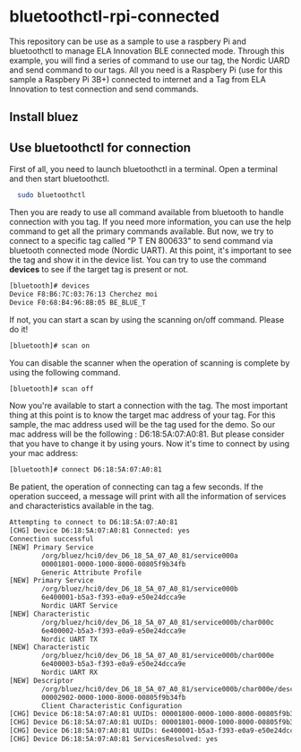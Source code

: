 # bluetoothctl-rpi-connected
This repository can be use as a sample to use a raspbery Pi and bluetoothctl to manage ELA Innovation BLE connected mode. Through this example, you will find a series of command to use our tag, the Nordic UARD and send command to our tags. All you need is a Raspbery Pi (use for this sample a Raspbery Pi 3B+) connected to internet and a Tag from ELA Innovation to test connection and send commands.

## Install bluez

## Use bluetoothctl for connection
First of all, you need to launch bluetoothctl in a terminal. Open a terminal and then start bluetoothctl.
```bash
  sudo bluetoothctl
```

Then you are ready to use all command available from bluetooth to handle connection with you tag. If you need more information, you can use the help command to get all the primary commands available. But now, we try to connect to a specific tag called "P T EN 800633" to send command via bluetooth connected mode (Nordic UART). At this point, it's important to see the tag and show it in the device list. You can try to use the command **devices** to see if the target tag is present or not.
```bash
[bluetooth]# devices
Device F8:B6:7C:03:76:13 Cherchez moi
Device F0:68:B4:96:8B:05 BE_BLUE_T
```

If not, you can start a scan by using the scanning on/off command. Please do it!
```bash
[bluetooth]# scan on
```
You can disable the scanner when the operation of scanning is complete by using the following command.
```bash
[bluetooth]# scan off
```

Now you're available to start a connection with the tag. The most important thing at this point is to know the target mac address of your tag. For this sample, the mac address used will be the tag used for the demo. So our mac address will be the following : D6:18:5A:07:A0:81. But please consider that you have to change it by using yours.
Now it's time to connect by using your mac address:
```bash
[bluetooth]# connect D6:18:5A:07:A0:81
```

Be patient, the operation of connecting can tag a few seconds. If the operation succeed, a message will print with all the information of services and characteristics available in the tag.
```bash
Attempting to connect to D6:18:5A:07:A0:81
[CHG] Device D6:18:5A:07:A0:81 Connected: yes
Connection successful
[NEW] Primary Service
        /org/bluez/hci0/dev_D6_18_5A_07_A0_81/service000a
        00001801-0000-1000-8000-00805f9b34fb
        Generic Attribute Profile
[NEW] Primary Service
        /org/bluez/hci0/dev_D6_18_5A_07_A0_81/service000b
        6e400001-b5a3-f393-e0a9-e50e24dcca9e
        Nordic UART Service
[NEW] Characteristic
        /org/bluez/hci0/dev_D6_18_5A_07_A0_81/service000b/char000c
        6e400002-b5a3-f393-e0a9-e50e24dcca9e
        Nordic UART TX
[NEW] Characteristic
        /org/bluez/hci0/dev_D6_18_5A_07_A0_81/service000b/char000e
        6e400003-b5a3-f393-e0a9-e50e24dcca9e
        Nordic UART RX
[NEW] Descriptor
        /org/bluez/hci0/dev_D6_18_5A_07_A0_81/service000b/char000e/desc0010
        00002902-0000-1000-8000-00805f9b34fb
        Client Characteristic Configuration
[CHG] Device D6:18:5A:07:A0:81 UUIDs: 00001800-0000-1000-8000-00805f9b34fb
[CHG] Device D6:18:5A:07:A0:81 UUIDs: 00001801-0000-1000-8000-00805f9b34fb
[CHG] Device D6:18:5A:07:A0:81 UUIDs: 6e400001-b5a3-f393-e0a9-e50e24dcca9e
[CHG] Device D6:18:5A:07:A0:81 ServicesResolved: yes
```
